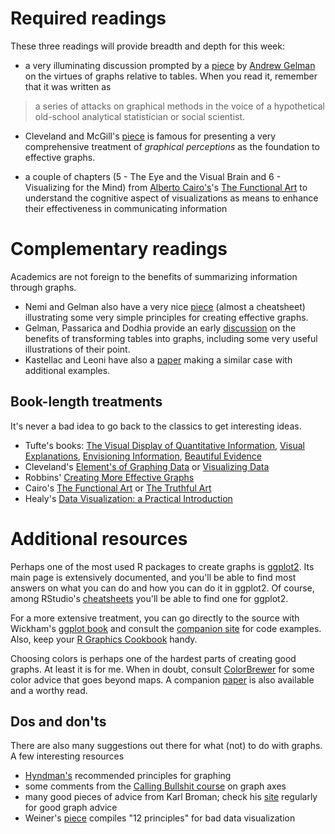 
# Required readings


These three readings will provide breadth and depth for this week:

* a very illuminating discussion prompted by a [piece](https://www.jstor.org/stable/23113375?seq=1#page_scan_tab_contents) by
  [Andrew Gelman](http://www.stat.columbia.edu/~gelman/) on the
  virtues of graphs relative to tables. When you read it, remember
  that it was written as

> a series of attacks on graphical methods in the voice of a
> hypothetical old-school analytical statistician or
> social scientist.

* Cleveland and McGill's [piece](https://www.jstor.org/stable/2288400) is famous for presenting
a very comprehensive treatment of _graphical perceptions_ as the
foundation to effective graphs. 

* a couple of chapters (5 - The Eye and the Visual Brain and 6 - Visualizing for the Mind)
from [Alberto Cairo's](http://albertocairo.com/)'s 
[The Functional Art](https://www.amazon.com/Functional-Art-introduction-information-visualization/dp/0321834739/ref=sr_1_3?s=books&ie=UTF8&qid=1486761450&sr=1-3&keywords=alberto+cairo) to
  understand the cognitive aspect of visualizations as means to
  enhance their effectiveness in communicating information

# Complementary readings

Academics are not foreign to the benefits of summarizing information
through graphs.

* Nemi and Gelman also have a very nice
[piece](http://www.stat.columbia.edu/~gelman/research/published/Niemi_GraphicsInformation.pdf)
(almost a cheatsheet) illustrating some very simple principles for
creating effective graphs. 
* Gelman, Passarica and Dodhia provide an early
[discussion](http://www.stat.columbia.edu/~gelman/research/published/dodhia.pdf)
on the benefits of transforming tables into graphs, including some
very useful illustrations of their point. 
* Kastellac and Leoni have also a
[paper](http://jonathanrenshon.com/Teaching/NPS/ResearchDesign/Using%20Graphs%20Instead%20of%20Tables.pdf)
making a similar case with additional examples.


## Book-length treatments

It's never a bad idea to go back to the classics to get interesting
ideas.

* Tufte's books:
  [The Visual Display of Quantitative
  Information](https://www.amazon.com/Visual-Display-Quantitative-Information/dp/0961392142/ref=sr_1_1?s=books&ie=UTF8&qid=1486764971&sr=1-1&keywords=The+Visual+Display+of+Quantitative+Information),
  [Visual
  Explanations](https://www.amazon.com/Visual-Explanations-Quantities-Evidence-Narrative/dp/0961392126/ref=sr_1_1?s=books&ie=UTF8&qid=1486765024&sr=1-1&keywords=visual+explanations),
  [Envisioning
  Information](https://www.amazon.com/Envisioning-Information-Edward-R-Tufte/dp/0961392118/ref=sr_1_1?s=books&ie=UTF8&qid=1486765056&sr=1-1&keywords=envisioning+information),
  [Beautiful
  Evidence](https://www.amazon.com/Beautiful-Evidence-Edward-R-Tufte/dp/0961392177/ref=sr_1_1?s=books&ie=UTF8&qid=1486765101&sr=1-1&keywords=beautiful+evidence)
* Cleveland's
  [Element's of Graphing Data](https://www.amazon.com/dp/0963488414/)
  or [Visualizing Data](https://www.amazon.com/Visualizing-Data-William-S-Cleveland/dp/0963488406)
* Robbins' [Creating More Effective Graphs](https://www.amazon.com/Creating-Effective-Graphs-Naomi-Robbins/dp/0985911123)
* Cairo's
  [The Functional
  Art](https://www.amazon.com/Functional-Art-introduction-information-visualization/dp/0321834739/ref=sr_1_3?s=books&ie=UTF8&qid=1486761450&sr=1-3&keywords=alberto+cairo)
  or [The Truthful
  Art](https://www.amazon.com/Truthful-Art-Data-Charts-Communication/dp/0321934075/ref=sr_1_1?s=books&ie=UTF8&qid=1486761450&sr=1-1&keywords=alberto+cairo)
* Healy's [Data Visualization: a Practical Introduction](http://socviz.co)

# Additional resources

Perhaps one of the most used R packages to create graphs is
[ggplot2](http://docs.ggplot2.org/current/). Its main page is
extensively documented, and you'll be able to find most answers on
what you can do and how you can do it in ggplot2. Of course, among
RStudio's
[cheatsheets](https://www.rstudio.com/resources/cheatsheets/) you'll
be able to find one for ggplot2.

For a more extensive treatment, you can go directly to the source with
Wickham's
[ggplot book](https://www.amazon.com/dp/0387981403/ref=cm_sw_su_dp?tag=ggplot2-20)
and consult the [companion site](http://ggplot2.org/book/) for code examples. Also, keep your
[R Graphics Cookbook](http://shop.oreilly.com/product/0636920023135.do) handy.

Choosing colors is perhaps one of the hardest parts of creating good
graphs. At least it is for me. When in doubt, consult [ColorBrewer](http://colorbrewer2.org/) for some color advice that
goes beyond maps. A companion
[paper](http://web.b.ebscohost.com.ezproxy.cul.columbia.edu/ehost/detail/detail?sid=8c41dcff-9c3e-43b2-ab04-abe282d08bc4%40sessionmgr104&vid=0&hid=128&bdata=JnNpdGU9ZWhvc3QtbGl2ZSZzY29wZT1zaXRl#AN=10090904&db=a9h)
is also available and a worthy read.

## Dos and don'ts

There are also many suggestions out there for what (not) to do with
graphs. A few interesting resources

* [Hyndman's](http://robjhyndman.com/hyndsight/graphics/) recommended
principles for graphing
* some comments from the
  [Calling Bullshit course](http://callingbullshit.org/tools/tools_misleading_axes.html)
  on graph axes
* many good pieces of advice from Karl Broman; check his
  [site](https://www.biostat.wisc.edu/~kbroman/topten_worstgraphs/) regularly for good
  graph advice
* Weiner's [piece](http://www.jstor.org/stable/2683253) compiles "12 principles" for bad data visualization

